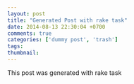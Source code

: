```yaml
---
layout: post
title: "Generated Post with rake task"
date: 2014-08-13 22:30:04 +0700
comments: true
categories: ['dummy post', 'trash']
tags: 
thumbnail:
---
```


This post was generated with rake task
